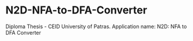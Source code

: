 # N2D-NFA-to-DFA-Converter
Diploma Thesis - CEID University of Patras. Application name: N2D: NFA to DFA Converter
